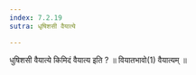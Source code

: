 ```yaml
---
index: 7.2.19
sutra: धृषिशसी वैयात्ये

---
```

धुषिशसी वैयात्ये किमिदं वैयात्य इति ? ॥ वियातभावो(1) वैयात्यम् ॥